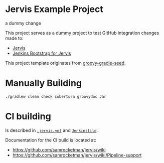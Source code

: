 # Jervis Example Project

a dummy change

This project serves as a dummy project to test GitHub integration changes made
to:

- [Jervis][jervis]
- [Jenkins Bootstrap for Jervis][bootstrap]

This project template originates from [groovy-gradle-seed][kata-seed].

# Manually Building

    ./gradlew clean check cobertura groovydoc Jar

# CI building

Is described in [`.jervis.yml`](.jervis.yml) and [`Jenkinsfile`](Jenkinsfile).

Documentation for the CI build is located at:

- https://github.com/samrocketman/jervis/wiki
- https://github.com/samrocketman/jervis/wiki/Pipeline-support

[bootstrap]: https://github.com/samrocketman/jenkins-bootstrap-jervis
[jervis]: https://github.com/samrocketman/jervis
[kata-seed]: https://github.com/kata-seeds/groovy-gradle-seed
